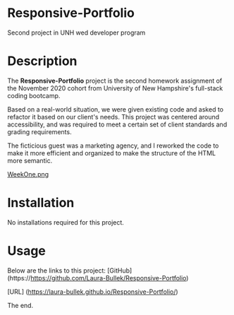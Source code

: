 # Responsive-Portfolio
Second project in UNH wed developer program

# Description
The **Responsive-Portfolio** project is the second homework assignment of the November 2020 cohort from University of New Hampshire's full-stack coding bootcamp. 

Based on a real-world situation, we were given existing code and asked to refactor it based on our client's needs. This project was centered around accessibility, and was required to meet a certain set of client standards and grading requirements.

The ficticious guest was a marketing agency, and I reworked the code to make it more efficient and organized to make the structure of the HTML more semantic.

[WeekOne.png](https://postimg.cc/Y4xCNh0N)
# Installation
No installations required for this project.
# Usage
Below are the links to this project:
[GitHub] (https://https://github.com/Laura-Bullek/Responsive-Portfolio)

[URL] (https://laura-bullek.github.io/Responsive-Portfolio/)

The end. 